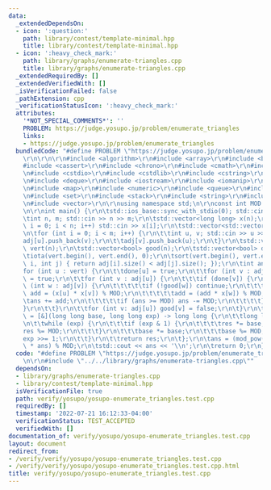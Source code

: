```yaml
---
data:
  _extendedDependsOn:
  - icon: ':question:'
    path: library/contest/template-minimal.hpp
    title: library/contest/template-minimal.hpp
  - icon: ':heavy_check_mark:'
    path: library/graphs/enumerate-triangles.cpp
    title: library/graphs/enumerate-triangles.cpp
  _extendedRequiredBy: []
  _extendedVerifiedWith: []
  _isVerificationFailed: false
  _pathExtension: cpp
  _verificationStatusIcon: ':heavy_check_mark:'
  attributes:
    '*NOT_SPECIAL_COMMENTS*': ''
    PROBLEM: https://judge.yosupo.jp/problem/enumerate_triangles
    links:
    - https://judge.yosupo.jp/problem/enumerate_triangles
  bundledCode: "#define PROBLEM \"https://judge.yosupo.jp/problem/enumerate_triangles\"\
    \r\n\r\n\r\n#include <algorithm>\r\n#include <array>\r\n#include <bitset>\r\n\
    #include <cassert>\r\n#include <chrono>\r\n#include <cmath>\r\n#include <complex>\r\
    \n#include <cstdio>\r\n#include <cstdlib>\r\n#include <cstring>\r\n#include <ctime>\r\
    \n#include <deque>\r\n#include <iostream>\r\n#include <iomanip>\r\n#include <list>\r\
    \n#include <map>\r\n#include <numeric>\r\n#include <queue>\r\n#include <random>\r\
    \n#include <set>\r\n#include <stack>\r\n#include <string>\r\n#include <unordered_map>\r\
    \n#include <vector>\r\n\r\nusing namespace std;\n\r\nconst int MOD = 998244353;\r\
    \n\r\nint main() {\r\n\tstd::ios_base::sync_with_stdio(0); std::cin.tie(0);\r\n\
    \tint n, m; std::cin >> n >> m;\r\n\tstd::vector<long long> x(n);\r\n\tfor (int\
    \ i = 0; i < n; i++) std::cin >> x[i];\r\n\tstd::vector<std::vector<int>> adj(n);\r\
    \n\tfor (int i = 0; i < m; i++) {\r\n\t\tint u, v; std::cin >> u >> v;\r\n\t\t\
    adj[u].push_back(v);\r\n\t\tadj[v].push_back(u);\r\n\t}\r\n\tstd::vector<int>\
    \ vert(n);\r\n\tstd::vector<bool> good(n);\r\n\tstd::vector<bool> done(n);\r\n\
    \tiota(vert.begin(), vert.end(), 0);\r\n\tsort(vert.begin(), vert.end(), [&](int\
    \ i, int j) { return adj[i].size() < adj[j].size(); });\r\n\tint ans = 0;\r\n\t\
    for (int u : vert) {\r\n\t\tdone[u] = true;\r\n\t\tfor (int v : adj[u]) good[v]\
    \ = true;\r\n\t\tfor (int v : adj[u]) {\r\n\t\t\tif (done[v]) {\r\n\t\t\t\tfor\
    \ (int w : adj[v]) {\r\n\t\t\t\t\tif (!good[w]) continue;\r\n\t\t\t\t\tlong long\
    \ add = (x[u] * x[v]) % MOD;\r\n\t\t\t\t\tadd = (add * x[w]) % MOD;\r\n\t\t\t\t\
    \tans += add;\r\n\t\t\t\t\tif (ans >= MOD) ans -= MOD;\r\n\t\t\t\t}\r\n\t\t\t\
    }\r\n\t\t}\r\n\t\tfor (int v: adj[u]) good[v] = false;\r\n\t}\r\n\tauto mod_pow\
    \ = [&](long long base, long long exp) -> long long {\r\n\t\tlong long res = 1;\r\
    \n\t\twhile (exp) {\r\n\t\t\tif (exp & 1) {\r\n\t\t\t\tres *= base;\r\n\t\t\t\t\
    res %= MOD;\r\n\t\t\t}\r\n\t\t\tbase *= base;\r\n\t\t\tbase %= MOD;\r\n\t\t\t\
    exp >>= 1;\r\n\t\t}\r\n\t\treturn res;\r\n\t};\r\n\tans = (mod_pow(3, MOD - 2)\
    \ * ans) % MOD;\r\n\tstd::cout << ans << '\\n';\r\n\treturn 0;\r\n}\r\n"
  code: "#define PROBLEM \"https://judge.yosupo.jp/problem/enumerate_triangles\"\r\
    \n\r\n#include \"../../library/graphs/enumerate-triangles.cpp\""
  dependsOn:
  - library/graphs/enumerate-triangles.cpp
  - library/contest/template-minimal.hpp
  isVerificationFile: true
  path: verify/yosupo/yosupo-enumerate_triangles.test.cpp
  requiredBy: []
  timestamp: '2022-07-21 16:12:33-04:00'
  verificationStatus: TEST_ACCEPTED
  verifiedWith: []
documentation_of: verify/yosupo/yosupo-enumerate_triangles.test.cpp
layout: document
redirect_from:
- /verify/verify/yosupo/yosupo-enumerate_triangles.test.cpp
- /verify/verify/yosupo/yosupo-enumerate_triangles.test.cpp.html
title: verify/yosupo/yosupo-enumerate_triangles.test.cpp
---
```

